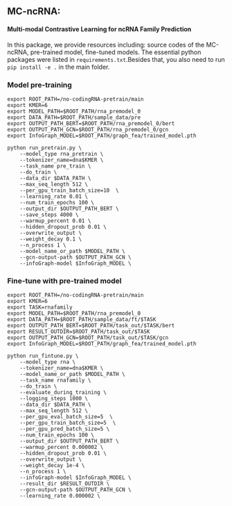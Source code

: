 ## MC-ncRNA: 
#### Multi-modal Contrastive Learning for ncRNA Family Prediction

In this package, we provide resources including: source codes of the MC-ncRNA,  pre-trained model, fine-tuned models.
The essential python packages were listed in ```requirements.txt```.Besides that, you also need to run `pip install -e .` in the main folder.

### Model pre-training

```
export ROOT_PATH=/no-codingRNA-pretrain/main
export KMER=6
export MODEL_PATH=$ROOT_PATH/rna_premodel_0
export DATA_PATH=$ROOT_PATH/sample_data/pre
export OUTPUT_PATH_BERT=$ROOT_PATH/rna_premodel_0/bert
export OUTPUT_PATH_GCN=$ROOT_PATH/rna_premodel_0/gcn
export InfoGraph_MODEL=$ROOT_PATH/graph_fea/trained_model.pth

python run_pretrain.py \
    --model_type rna_pretrain \
    --tokenizer_name=dna$KMER \
    --task_name pre_train \
    --do_train \
    --data_dir $DATA_PATH \
    --max_seq_length 512 \
    --per_gpu_train_batch_size=10  \
    --learning_rate 0.01 \
    --num_train_epochs 100 \
    --output_dir $OUTPUT_PATH_BERT \
    --save_steps 4000 \
    --warmup_percent 0.01 \
    --hidden_dropout_prob 0.01 \
    --overwrite_output \
    --weight_decay 0.1 \
    --n_process 1 \
    --model_name_or_path $MODEL_PATH \
    --gcn-output-path $OUTPUT_PATH_GCN \
    --infoGraph-model $InfoGraph_MODEL \
```


### Fine-tune with pre-trained model

```
export ROOT_PATH=/no-codingRNA-pretrain/main
export KMER=6
export TASK=rnafamily
export MODEL_PATH=$ROOT_PATH/rna_premodel_0
export DATA_PATH=$ROOT_PATH/sample_data/ft/$TASK
export OUTPUT_PATH_BERT=$ROOT_PATH/task_out/$TASK/bert
export RESULT_OUTDIR=$ROOT_PATH/task_out/$TASK
export OUTPUT_PATH_GCN=$ROOT_PATH/task_out/$TASK/gcn
export InfoGraph_MODEL=$ROOT_PATH/graph_fea/trained_model.pth

python run_fintune.py \
    --model_type rna \
    --tokenizer_name=dna$KMER \
    --model_name_or_path $MODEL_PATH \
    --task_name rnafamily \
    --do_train \
    --evaluate_during_training \
    --logging_steps 1000 \
    --data_dir $DATA_PATH \
    --max_seq_length 512 \
    --per_gpu_eval_batch_size=5  \
    --per_gpu_train_batch_size=5  \
    --per_gpu_pred_batch_size=5 \
    --num_train_epochs 100 \
    --output_dir $OUTPUT_PATH_BERT \
    --warmup_percent 0.000002 \
    --hidden_dropout_prob 0.01 \
    --overwrite_output \
    --weight_decay 1e-4 \
    --n_process 1 \
    --infoGraph-model $InfoGraph_MODEL \
    --result_dir $RESULT_OUTDIR \
    --gcn-output-path $OUTPUT_PATH_GCN \
    --learning_rate 0.000002 \
```




